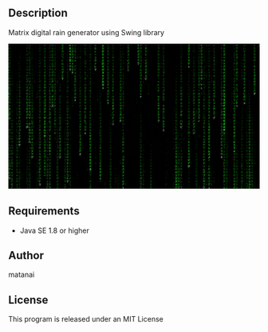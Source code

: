 ## Description

Matrix digital rain generator using Swing library

<img src="matrix_rain.gif" width = "600" height = "290">

## Requirements

- Java SE 1.8 or higher

## Author

matanai

## License

This program is released under an MIT License
